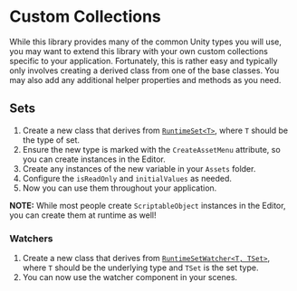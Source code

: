 # Custom Collections

While this library provides many of the common Unity types you will use, you may want to extend this library with your own custom collections specific to your application.
Fortunately, this is rather easy and typically only involves creating a derived class from one of the base classes.
You may also add any additional helper properties and methods as you need.

## Sets

1. Create a new class that derives from [`RuntimeSet<T>`](sets/runtime-set.md), where `T` should be the type of set.
2. Ensure the new type is marked with the `CreateAssetMenu` attribute, so you can create instances in the Editor.
3. Create any instances of the new variable in your `Assets` folder.
4. Configure the `isReadOnly` and `initialValues` as needed.
5. Now you can use them throughout your application.

**NOTE:** While most people create `ScriptableObject` instances in the Editor, you can create them at runtime as well!

### Watchers

1. Create a new class that derives from [`RuntimeSetWatcher<T, TSet>`](watchers/runtime-set-watcher.md), where `T` should be the underlying type and `TSet` is the set type.
2. You can now use the watcher component in your scenes.
